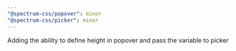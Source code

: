 ```yaml
---
"@spectrum-css/popover": minor
"@spectrum-css/picker": minor
---
```


Adding the ability to define height in popover and pass the variable to picker
